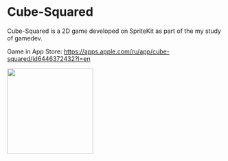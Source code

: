 # Cube-Squared

Cube-Squared is a 2D game developed on SpriteKit as part of the my study of gamedev.

Game in App Store: https://apps.apple.com/ru/app/cube-squared/id6446372432?l=en

<img src="https://user-images.githubusercontent.com/22852361/229111115-1964b2cd-d5a3-411b-8e2c-daf138008db6.jpeg" width="200">
